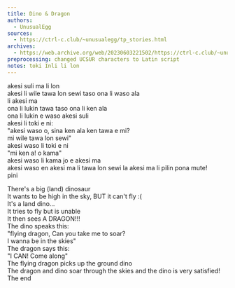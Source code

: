 ```yaml
---
title: Dino & Dragon
authors:
  - UnusualEgg
sources:
  - https://ctrl-c.club/~unusualegg/tp_stories.html
archives:
  - https://web.archive.org/web/20230603221502/https://ctrl-c.club/~unusualegg/tp_stories.html
preprocessing: changed UCSUR characters to Latin script
notes: toki Inli li lon
---
```


akesi suli ma li lon  
akesi li wile tawa lon sewi taso ona li waso ala  
li akesi ma  
ona li lukin tawa taso ona li ken ala  
ona li lukin e waso akesi suli  
akesi li toki e ni:  
"akesi waso o, sina ken ala ken tawa e mi?  
mi wile tawa lon sewi"  
akesi waso li toki e ni  
"mi ken a! o kama"  
akesi waso li kama jo e akesi ma  
akesi waso en akesi ma li tawa lon sewi la akesi ma li pilin pona mute!  
pini

There's a big (land) dinosaur  
It wants to be high in the sky, BUT it can't fly :(  
It's a land dino…  
It tries to fly but is unable  
It then sees A DRAGON!!!  
The dino speaks this:  
"flying dragon, Can you take me to soar?  
I wanna be in the skies"  
The dragon says this:  
"I CAN! Come along"  
The flying dragon picks up the ground dino  
The dragon and dino soar through the skies and the dino is very satisfied!  
The end
